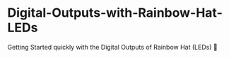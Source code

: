 # Digital-Outputs-with-Rainbow-Hat-LEDs
Getting Started quickly with the Digital Outputs of Rainbow Hat (LEDs)
🚨
